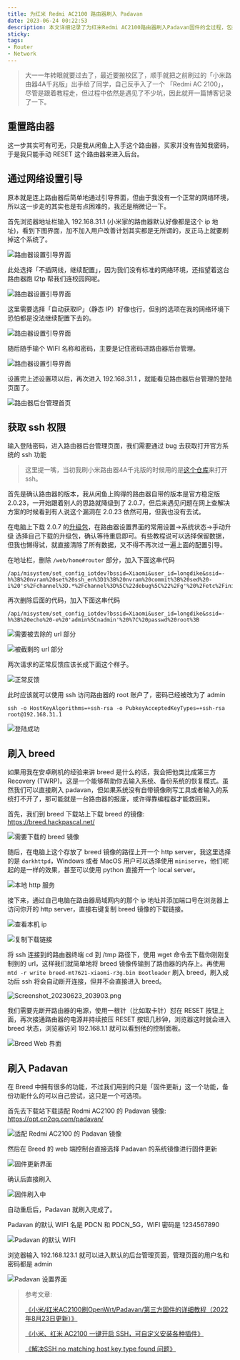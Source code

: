 ```yaml
---
title: 为红米 Redmi AC2100 路由器刷入 Padavan
date: 2023-06-24 00:22:53
description: 本文详细记录了为红米Redmi AC2100路由器刷入Padavan固件的全过程，包括重置路由器、网络设置引导、获取SSH权限、刷入Breed引导程序以及最终刷入Padavan系统。文章特别针对过程中可能遇到的坑点进行了说明，例如版本兼容性、SSH开启方法、Breed刷写和固件更新步骤，并配有操作截图和关键命令参考。适合有一定动手能力的用户参考，旨在帮助更多人顺利完成路由器刷机，提升网络性能和自定义功能。
sticky:
tags:
- Router
- Network
---
```


> 大一一年转眼就要过去了，最近要搬校区了，顺手就把之前刷过的「小米路由器4A千兆版」出手给了同学，自己反手入了一个 「Redmi AC 2100」，尽管是跟着教程走，但过程中依然是遇见了不少坑，因此就开一篇博客记录了一下。

## 重置路由器

这一步其实可有可无，只是我从闲鱼上入手这个路由器，买家并没有告知我密码，于是我只能手动 RESET 这个路由器来进入后台。

## 通过网络设置引导

原本就是连上路由器后简单地通过引导界面，但由于我没有一个正常的网络环境，所以这一步走的其实也是有点困难的，我还是稍微记一下。

首先浏览器地址栏输入 192.168.31.1 (小米家的路由器默认好像都是这个 ip 地址)，看到下图界面，加不加入用户改善计划其实都是无所谓的，反正马上就要刷掉这个系统了。

![路由器设置引导界面](https://static.031130.xyz/uploads/2024/08/12/6495c9a227d2c.webp)

此处选择「不插网线，继续配置」，因为我们没有标准的网络环境，还指望着这台路由器跑 l2tp 帮我们连校园网呢。

![路由器设置引导界面](https://static.031130.xyz/uploads/2024/08/12/6495ca724bf14.webp)

这里需要选择「自动获取IP」（静态 IP）好像也行，但别的选项在我的网络环境下恐怕都是没法继续配置下去的。

![路由器设置引导界面](https://static.031130.xyz/uploads/2024/08/12/6495cae48566d.webp)

随后随手输个 WIFI 名称和密码，主要是记住密码进路由器后台管理。

![路由器设置引导界面](https://static.031130.xyz/uploads/2024/08/12/6495cb8eba4b5.webp)

设置完上述设置项以后，再次进入 192.168.31.1 ，就能看见路由器后台管理的登陆页面了。

![路由器后台管理首页](https://static.031130.xyz/uploads/2024/08/12/6495cc2ff1e02.webp)

## 获取 ssh 权限

输入登陆密码，进入路由器后台管理页面，我们需要通过 bug 去获取打开官方系统的 ssh 功能

> 这里提一嘴，当初我刷小米路由器4A千兆版的时候用的是[这个仓库](https://github.com/acecilia/OpenWRTInvasion/)来打开 ssh。

首先是确认路由器的版本，我从闲鱼上购得的路由器自带的版本是官方稳定版 2.0.23，一开始跟着别人的思路就降级到了 2.0.7，但后来遇见问题在网上查解决方案的时候看到有人说这个漏洞在 2.0.23 依然可用，但我也没有去试。

在电脑上下载 2.0.7 的[升级包](https://cdn.cnbj1.fds.api.mi-img.com/xiaoqiang/rom/rm2100/miwifi_rm2100_firmware_d6234_2.0.7.bin)，在路由器设置界面的常用设置->系统状态->手动升级 选择自己下载的升级包，确认等待重启即可。有些教程说可以选择保留数据，但我也懒得试，就直接清除了所有数据，又不得不再次过一遍上面的配置引导。

在地址栏，删除 `/web/home#router` 部分，加入下面这串代码

```text
/api/misystem/set_config_iotdev?bssid=Xiaomi&user_id=longdike&ssid=-h%3B%20nvram%20set%20ssh_en%3D1%3B%20nvram%20commit%3B%20sed%20-i%20's%2Fchannel%3D.*%2Fchannel%3D%5C%22debug%5C%22%2Fg'%20%2Fetc%2Finit.d%2Fdropbear%3B%20%2Fetc%2Finit.d%2Fdropbear%20start%3B
```

再次删除后面的代码，加入下面这串代码

```text
/api/misystem/set_config_iotdev?bssid=Xiaomi&user_id=longdike&ssid=-h%3B%20echo%20-e%20'admin%5Cnadmin'%20%7C%20passwd%20root%3B
```

![需要被去除的 url 部分](https://static.031130.xyz/uploads/2024/08/12/6495ce20b91d1.webp)

![被截剩的 url 部分](https://static.031130.xyz/uploads/2024/08/12/6495ce1de2acd.webp)

两次请求的正常反馈应该长成下面这个样子。

![正常反馈](https://static.031130.xyz/uploads/2024/08/12/6495ce8d86b03.webp)

此时应该就可以使用 ssh 访问路由器的 root 账户了，密码已经被改为了 admin

```ba
ssh -o HostKeyAlgorithms=+ssh-rsa -o PubkeyAcceptedKeyTypes=+ssh-rsa root@192.168.31.1
```

![登陆成功](https://static.031130.xyz/uploads/2024/08/12/6495cf0b224c4.webp)

## 刷入 breed

如果用我在安卓刷机的经验来讲 breed 是什么的话，我会把他类比成第三方 Recovery (TWRP)。这是一个能够帮助你去输入系统、备份系统的恢复模式。虽然我们可以直接刷入 padavan，但如果系统没有自带镜像刷写工具或者输入的系统打不开了，那可能就是一台路由器的报废，或许得靠编程器才能救回来。

首先，我们到 breed 下载站上下载 breed 的镜像: https://breed.hackpascal.net/

![需要下载的 breed 镜像](https://static.031130.xyz/uploads/2024/08/12/6495cf9ca81de.webp)

随后，在电脑上这个存放了 breed 镜像的路径上开一个 http server，我这里选择的是 `darkhttpd`，Windows 或者 MacOS 用户可以选择使用 `miniserve`，他们呢起的是一样的效果，甚至可以使用 python 直接开一个 local server。

![本地 http 服务](https://static.031130.xyz/uploads/2024/08/12/6495d0bd79f4c.webp)

接下来，通过自己电脑在路由器局域网内的那个 ip 地址并添加端口号在浏览器上访问你开的 http server，直接右键复制 breed 镜像的下载链接。

![查看本机 ip](https://static.031130.xyz/uploads/2024/08/12/6495d0bd79f4d.webp)

![复制下载链接](https://static.031130.xyz/uploads/2024/08/12/6495d10b09fe0.webp)

将 ssh 连接到的路由器终端 cd 到 /tmp 路径下，使用 wget 命令去下载你刚刚复制到的 url，这样我们就简单地将 breed 镜像传输到了路由器的内存上。再使用 `mtd -r write breed-mt7621-xiaomi-r3g.bin Bootloader` 刷入 breed，刷入成功后 ssh 将会自动断开连接，但并不会直接进入 breed。

![Screenshot_20230623_203903.png](https://static.031130.xyz/uploads/2024/08/12/6495d17602f3a.webp)

我们需要先断开路由器的电源，使用一根针（比如取卡针）怼在 RESET 按钮上面，再次接通路由器的电源并持续按压 RESET 按钮几秒钟，浏览器这时就会进入 breed 状态，浏览器访问 192.168.1.1 就可以看到他的控制面板。

![Breed Web 界面](https://static.031130.xyz/uploads/2024/08/12/6495d2129a764.webp)

## 刷入 Padavan

在 Breed 中拥有很多的功能，不过我们用到的只是「固件更新」这一个功能，备份功能什么的可以自己尝试，这只是一个可选项。

首先去下载站下载适配 Redmi AC2100 的 Padavan 镜像: https://opt.cn2qq.com/padavan/

![适配 Redmi AC2100 的 Padavan 镜像](https://static.031130.xyz/uploads/2024/08/12/6495d5cbbb5b9.webp)

然后在 Breed 的 web 端控制台直接选择 Padavan 的系统镜像进行固件更新

![固件更新界面](https://static.031130.xyz/uploads/2024/08/12/6495d63261ad4.webp)

确认后直接刷入

![固件刷入中](https://static.031130.xyz/uploads/2024/08/12/6495d64fd1e0e.webp)

自动重启后，Padavan 就刷入完成了。

Padavan 的默认 WIFI 名是 PDCN 和 PDCN_5G，WIFI 密码是 1234567890

![Padavan 的默认 WIFI](https://static.031130.xyz/uploads/2024/08/12/6495d6c11aa01.webp)

浏览器输入 192.168.123.1 就可以进入默认的后台管理页面，管理页面的用户名和密码都是 admin

![Padavan 设置界面](https://static.031130.xyz/uploads/2024/08/12/6496ac4f3170f.webp)

> 参考文章: 
>
> [《小米/红米AC2100刷OpenWrt/Padavan/第三方固件的详细教程（2022年8月23日更新）》](https://www.bilibili.com/read/cv18237601/)
>
> [《小米、红米 AC2100 一键开启 SSH，可自定义安装各种插件》](https://zhuanlan.zhihu.com/p/260531160)
>
> [《解决SSH no matching host key type found 问题》](https://blog.alanwei.com/blog/2022/01/24/ssh-no-matching-host-key-type-found/)
